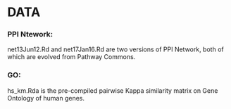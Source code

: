 # DATA

### PPI Ntework:  

net13Jun12.Rd and net17Jan16.Rd are two versions of PPI Network, both of which are evolved from Pathway Commons.
  
  
### GO:  

hs_km.Rda is the pre-compiled pairwise Kappa similarity matrix on Gene Ontology of human genes.
